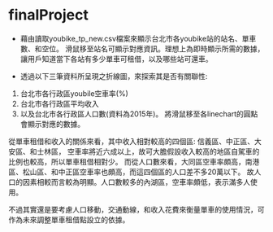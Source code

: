 # finalProject
- 藉由讀取youbike_tp_new.csv檔案來顯示台北市各youbike站的站名、單車數、和空位。
滑鼠移至站名可顯示對應資訊。理想上為即時顯示所需的數據，讓用戶知道當下各站有多少單車可租借，以及哪些站可還車。

- 透過以下三筆資料所呈現之折線圖，來探索其是否有關聯性:
1) 台北市各行政區youbile空車率(%)
2) 台北市各行政區平均收入
3) 以及台北市各行政區人口數(資料為2015年)。
將滑鼠移至各linechart的圓點會顯示對應的數據。

從單車租借和收入的關係來看，其中收入相對較高的四個區: 信義區、中正區、大安區、和士林區，
空車率將近六成以上，故可大膽假設收入較高的地區自駕車的比例也較高，所以單車租借相對少。
而從人口數來看，大同區空車率頗高，南港區、松山區、和中正區空車率也頗高，而這四個區的人口差不多20萬以下。
故人口的因素相較而言較為明顯。人口數較多的內湖區，空車率頗低，表示滿多人使用。

不過其實還是要考慮人口移動，交通動線，和收入花費來衡量單車的使用情況，可作為未來調整單車租借點設立的依據。
